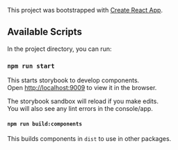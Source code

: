 This project was bootstrapped with [Create React App](https://github.com/facebook/create-react-app).

## Available Scripts

In the project directory, you can run:

### `npm run start`

This starts storybook to develop components.<br>
Open [http://localhost:9009](http://localhost:9009) to view it in the browser.

The storybook sandbox will reload if you make edits.<br>
You will also see any lint errors in the console/app.

#### `npm run build:components`

This builds components in `dist` to use in other packages.
